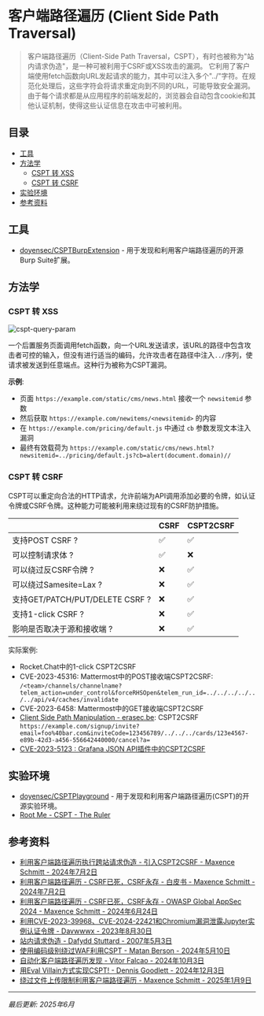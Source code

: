 # 客户端路径遍历 (Client Side Path Traversal)

> 客户端路径遍历（Client-Side Path Traversal，CSPT），有时也被称为"站内请求伪造"，是一种可被利用于CSRF或XSS攻击的漏洞。
> 它利用了客户端使用fetch函数向URL发起请求的能力，其中可以注入多个"../"字符。在规范化处理后，这些字符会将请求重定向到不同的URL，可能导致安全漏洞。
> 由于每个请求都是从应用程序的前端发起的，浏览器会自动包含cookie和其他认证机制，使得这些认证信息在攻击中可被利用。

## 目录

* [工具](#工具)
* [方法学](#方法学)
    * [CSPT 转 XSS](#cspt-转-xss)
    * [CSPT 转 CSRF](#cspt-转-csrf)
* [实验环境](#实验环境)
* [参考资料](#参考资料)

## 工具

* [doyensec/CSPTBurpExtension](https://github.com/doyensec/CSPTBurpExtension) - 用于发现和利用客户端路径遍历的开源Burp Suite扩展。

## 方法学

### CSPT 转 XSS

![cspt-query-param](https://matanber.com/images/blog/cspt-query-param.png)

一个后置服务页面调用fetch函数，向一个URL发送请求，该URL的路径中包含攻击者可控的输入，但没有进行适当的编码，允许攻击者在路径中注入`../`序列，使请求被发送到任意端点。这种行为被称为CSPT漏洞。

**示例**:

* 页面 `https://example.com/static/cms/news.html` 接收一个 `newsitemid` 参数
* 然后获取 `https://example.com/newitems/<newsitemid>` 的内容
* 在 `https://example.com/pricing/default.js` 中通过 `cb` 参数发现文本注入漏洞
* 最终有效载荷为 `https://example.com/static/cms/news.html?newsitemid=../pricing/default.js?cb=alert(document.domain)//`

### CSPT 转 CSRF

CSPT可以重定向合法的HTTP请求，允许前端为API调用添加必要的令牌，如认证令牌或CSRF令牌。这种能力可能被利用来绕过现有的CSRF防护措施。

|                                             | CSRF               | CSPT2CSRF          |
| ------------------------------------------- | -----------------  | ------------------ |
| 支持POST CSRF ?                             | :white_check_mark: | :white_check_mark: |
| 可以控制请求体 ?                            | :white_check_mark: | :x:                |
| 可以绕过反CSRF令牌 ?                        | :x:                | :white_check_mark: |
| 可以绕过Samesite=Lax ?                      | :x:                | :white_check_mark: |
| 支持GET/PATCH/PUT/DELETE CSRF ?             | :x:                | :white_check_mark: |
| 支持1-click CSRF ?                         | :x:                | :white_check_mark: |
| 影响是否取决于源和接收端 ?                 | :x:                | :white_check_mark: |

实际案例:

* Rocket.Chat中的1-click CSPT2CSRF
* CVE-2023-45316: Mattermost中的POST接收端CSPT2CSRF: `/<team>/channels/channelname?telem_action=under_control&forceRHSOpen&telem_run_id=../../../../../../api/v4/caches/invalidate`
* CVE-2023-6458: Mattermost中的GET接收端CSPT2CSRF
* [Client Side Path Manipulation - erasec.be](https://www.erasec.be/blog/client-side-path-manipulation/): CSPT2CSRF `https://example.com/signup/invite?email=foo%40bar.com&inviteCode=123456789/../../../cards/123e4567-e89b-42d3-a456-556642440000/cancel?a=`
* [CVE-2023-5123 : Grafana JSON API插件中的CSPT2CSRF](https://medium.com/@maxime.escourbiac/grafana-cve-2023-5123-write-up-74e1be7ef652)

## 实验环境

* [doyensec/CSPTPlayground](https://github.com/doyensec/CSPTPlayground) - 用于发现和利用客户端路径遍历(CSPT)的开源实验环境。
* [Root Me - CSPT - The Ruler](https://www.root-me.org/en/Challenges/Web-Client/CSPT-The-Ruler)

## 参考资料

* [利用客户端路径遍历执行跨站请求伪造 - 引入CSPT2CSRF - Maxence Schmitt - 2024年7月2日](https://blog.doyensec.com/2024/07/02/cspt2csrf.html)
* [利用客户端路径遍历 - CSRF已死，CSRF永存 - 白皮书 - Maxence Schmitt - 2024年7月2日](https://www.doyensec.com/resources/Doyensec_CSPT2CSRF_Whitepaper.pdf)
* [利用客户端路径遍历 - CSRF已死，CSRF永存 - OWASP Global AppSec 2024 - Maxence Schmitt - 2024年6月24日](https://www.doyensec.com/resources/Doyensec_CSPT2CSRF_OWASP_Appsec_Lisbon.pdf)
* [利用CVE-2023-39968、CVE-2024-22421和Chromium漏洞泄露Jupyter实例认证令牌 - Davwwwx - 2023年8月30日](https://blog.xss.am/2023/08/cve-2023-39968-jupyter-token-leak/)
* [站内请求伪造 - Dafydd Stuttard - 2007年5月3日](https://portswigger.net/blog/on-site-request-forgery)
* [使用编码级别绕过WAF利用CSPT - Matan Berson - 2024年5月10日](https://matanber.com/blog/cspt-levels)
* [自动化客户端路径遍历发现 - Vitor Falcao - 2024年10月3日](https://vitorfalcao.com/posts/automating-cspt-discovery/)
* [用Eval Villain方式实现CSPT! - Dennis Goodlett - 2024年12月3日](https://blog.doyensec.com/2024/12/03/cspt-with-eval-villain.html)
* [绕过文件上传限制利用客户端路径遍历 - Maxence Schmitt - 2025年1月9日](https://blog.doyensec.com/2025/01/09/cspt-file-upload.html)

---

*最后更新: 2025年6月*
